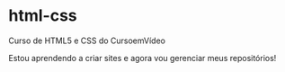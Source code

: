 # html-css
 Curso de HTML5 e CSS do CursoemVídeo

 Estou aprendendo a criar sites e agora vou gerenciar
 meus repositórios!
